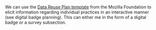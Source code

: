 We can use the [Data Reuse Plan template](https://github.com/mozillascience/working-open-workshop/blob/gh-pages/handouts/data_reuse_plan_template.md) from the Mozilla Foundation to elicit information regarding individual practices in an interactive manner (see digital badge planning). This can either me in the form of a digital badge or a survey subsection.
